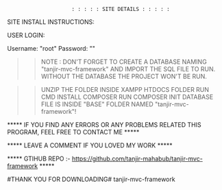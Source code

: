                          : : : : : SITE DETAILS : : : : : 

SITE INSTALL INSTRUCTIONS:

USER LOGIN:

Username: "root"
Password: ""

>> NOTE : DON'T FORGET TO CREATE A DATABASE NAMING "tanjir-mvc-framework" AND IMPORT THE SQL FILE TO RUN. WITHOUT THE DATABASE THE PROJECT WON'T BE RUN.

>>UNZIP THE FOLDER INSIDE XAMPP HTDOCS FOLDER
>>RUN CMD
>>INSTALL COMPOSER
>>RUN COMPOSER INIT
>>DATABASE FILE IS INSIDE "BASE" FOLDER NAMED "tanjir-mvc-framework"!

***** IF YOU FIND ANY ERRORS OR ANY PROBLEMS RELATED THIS PROGRAM, FEEL FREE TO CONTACT ME *****  

***** LEAVE A COMMENT IF YOU LOVED MY WORK *****

***** GTIHUB REPO :- https://github.com/tanjir-mahabub/tanjir-mvc-framework *****

#THANK YOU FOR DOWNLOADING# tanjir-mvc-framework
